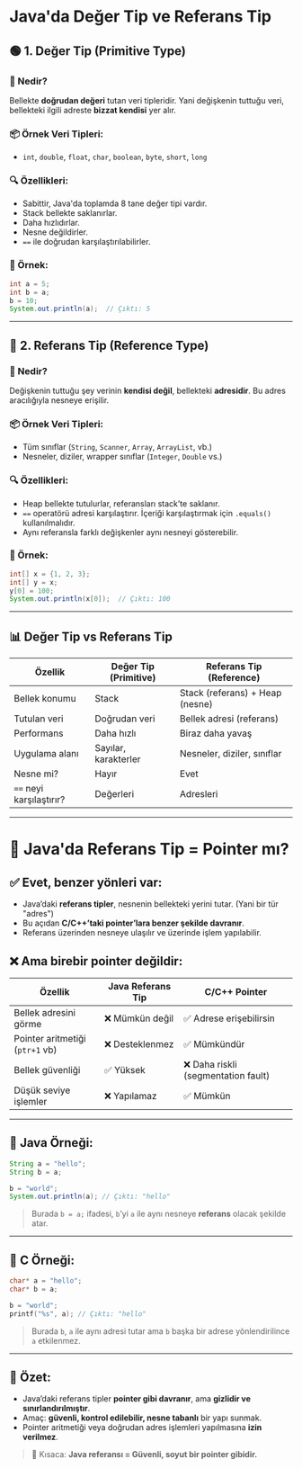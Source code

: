 
# Java'da Değer Tip ve Referans Tip

## 🟢 1. Değer Tip (Primitive Type)

### 📌 Nedir?
Bellekte **doğrudan değeri** tutan veri tipleridir. Yani değişkenin tuttuğu veri, bellekteki ilgili adreste **bizzat kendisi** yer alır.

### 📦 Örnek Veri Tipleri:
- `int`, `double`, `float`, `char`, `boolean`, `byte`, `short`, `long`

### 🔍 Özellikleri:
- Sabittir, Java'da toplamda 8 tane değer tipi vardır.
- Stack bellekte saklanırlar.
- Daha hızlıdırlar.
- Nesne değildirler.
- `==` ile doğrudan karşılaştırılabilirler.

### 🧪 Örnek:
```java
int a = 5;
int b = a;
b = 10;
System.out.println(a);  // Çıktı: 5
```

---

## 🔵 2. Referans Tip (Reference Type)

### 📌 Nedir?
Değişkenin tuttuğu şey verinin **kendisi değil**, bellekteki **adresidir**. Bu adres aracılığıyla nesneye erişilir.

### 📦 Örnek Veri Tipleri:
- Tüm sınıflar (`String`, `Scanner`, `Array`, `ArrayList`, vb.)
- Nesneler, diziler, wrapper sınıflar (`Integer`, `Double` vs.)

### 🔍 Özellikleri:
- Heap bellekte tutulurlar, referansları stack’te saklanır.
- `==` operatörü adresi karşılaştırır. İçeriği karşılaştırmak için `.equals()` kullanılmalıdır.
- Aynı referansla farklı değişkenler aynı nesneyi gösterebilir.

### 🧪 Örnek:
```java
int[] x = {1, 2, 3};
int[] y = x;
y[0] = 100;
System.out.println(x[0]);  // Çıktı: 100
```

---

## 📊 Değer Tip vs Referans Tip

| Özellik             | Değer Tip (Primitive)         | Referans Tip (Reference)             |
|---------------------|-------------------------------|--------------------------------------|
| Bellek konumu       | Stack                         | Stack (referans) + Heap (nesne)      |
| Tutulan veri        | Doğrudan veri                 | Bellek adresi (referans)             |
| Performans          | Daha hızlı                    | Biraz daha yavaş                     |
| Uygulama alanı      | Sayılar, karakterler          | Nesneler, diziler, sınıflar          |
| Nesne mi?           | Hayır                         | Evet                                 |
| `==` neyi karşılaştırır? | Değerleri               | Adresleri                            |

---

# 🔄 Java'da Referans Tip = Pointer mı?

## ✅ Evet, benzer yönleri var:

- Java’daki **referans tipler**, nesnenin bellekteki yerini tutar. (Yani bir tür "adres")
- Bu açıdan **C/C++’taki pointer’lara benzer şekilde davranır**.
- Referans üzerinden nesneye ulaşılır ve üzerinde işlem yapılabilir.

## ❌ Ama birebir pointer değildir:

| Özellik                          | Java Referans Tip                 | C/C++ Pointer                   |
|----------------------------------|-----------------------------------|----------------------------------|
| Bellek adresini görme            | ❌ Mümkün değil                   | ✅ Adrese erişebilirsin         |
| Pointer aritmetiği (`ptr+1` vb) | ❌ Desteklenmez                   | ✅ Mümkündür                     |
| Bellek güvenliği                 | ✅ Yüksek                         | ❌ Daha riskli (segmentation fault) |
| Düşük seviye işlemler            | ❌ Yapılamaz                      | ✅ Mümkün                        |

---

## 📌 Java Örneği:
```java
String a = "hello";
String b = a;

b = "world";
System.out.println(a); // Çıktı: "hello"
```

> Burada `b = a;` ifadesi, `b`’yi `a` ile aynı nesneye **referans** olacak şekilde atar.

---

## 📌 C Örneği:
```c
char* a = "hello";
char* b = a;

b = "world";
printf("%s", a); // Çıktı: "hello"
```

> Burada `b`, `a` ile aynı adresi tutar ama `b` başka bir adrese yönlendirilince `a` etkilenmez.

---

## 🧠 Özet:
- Java’daki referans tipler **pointer gibi davranır**, ama **gizlidir ve sınırlandırılmıştır**.
- Amaç: **güvenli, kontrol edilebilir, nesne tabanlı** bir yapı sunmak.
- Pointer aritmetiği veya doğrudan adres işlemleri yapılmasına **izin verilmez**.

> 🎯 Kısaca: **Java referansı = Güvenli, soyut bir pointer gibidir.**
